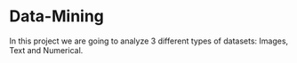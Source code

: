 # Data-Mining
In this project we are going to analyze 3 different types of datasets: Images, Text and Numerical.
